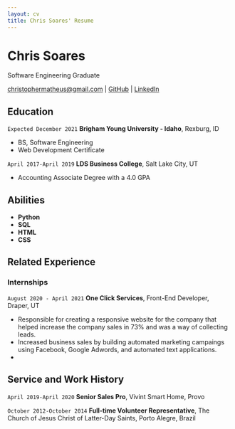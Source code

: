 ```yaml
---
layout: cv
title: Chris Soares' Resume
---
```

# Chris Soares
Software Engineering Graduate

<div id="webaddress">
<a href="christophermatheus@gmail.com">christophermatheus@gmail.com</a>
| <a href="https://github.com/chrissoares26">GitHub</a>
| <a href="https://www.linkedin.com/in/chrissoares26/">LinkedIn</a>
</div>

<!-- https://www.monique.tech/the-art-of-markdown -->

## Education

`Expected December 2021`
__Brigham Young University - Idaho__, Rexburg, ID

- BS, Software Engineering
- Web Development Certificate

`April 2017-April 2019`
__LDS Business College__, Salt Lake City, UT

- Accounting Associate Degree with a 4.0 GPA

## Abilities
- __Python__
- __SQL__
- __HTML__
- __CSS__


## Related Experience

### Internships

`August 2020 - April 2021`
__One Click Services__, Front-End Developer, Draper, UT

- Responsible for creating a responsive website for the company that helped increase the company sales in 73% and was a way of collecting leads.
- Increased business sales by building automated marketing campaings using Facebook, Google Adwords, and automated text applications.
- 


## Service and Work History

`April 2019-April 2020`
__Senior Sales Pro__, Vivint Smart Home, Provo


`October 2012-October 2014`
__Full-time Volunteer Representative__, The Church of Jesus Christ of Latter-Day Saints, Porto Alegre, Brazil



<!-- ### Footer

Last updated: Apr 2021 -->


